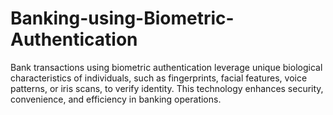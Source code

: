 # Banking-using-Biometric-Authentication
Bank transactions using biometric authentication leverage unique biological characteristics of individuals, such as fingerprints, facial features, voice patterns, or iris scans, to verify identity. This technology enhances security, convenience, and efficiency in banking operations.
